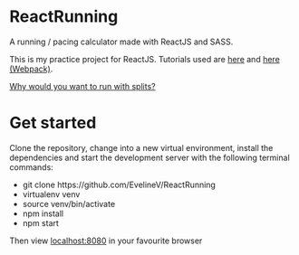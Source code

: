 # ReactRunning
A running / pacing calculator made with ReactJS and SASS. 

This is my practice project for ReactJS. Tutorials used are <a href="http://ccoenraets.github.io/es6-tutorial-react/setup/">here</a> and <a href="https://www.jonathan-petitcolas.com/2015/05/15/howto-setup-webpack-on-es6-react-application-with-sass.html">here (Webpack)</a>.

<a href="http://www.runnersworld.com/race-training/learn-how-to-run-negative-splits">Why would you want to run with splits?</a>

# Get started
Clone the repository, change into a new virtual environment, install the dependencies and start the development server with the following terminal commands:
<ul>
<li>git clone https://github.com/EvelineV/ReactRunning</li>
<li>virtualenv venv</li>
<li>source venv/bin/activate</li>
<li>npm install</li>
<li>npm start</li>
</ul>
Then view <a href="localhost:8080">localhost:8080</a> in your favourite browser
